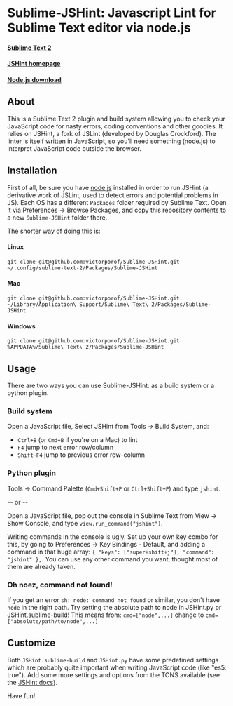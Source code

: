 # Sublime-JSHint: Javascript Lint for Sublime Text editor via node.js
#### [Sublime Text 2](http://www.sublimetext.com/2)
#### [JSHint homepage](http://jshint.com/)
#### [Node.js download](http://nodejs.org/#download)

## About
This is a Sublime Text 2 plugin and build system allowing you to check your JavaScript code for nasty errors, coding conventions and other goodies. It relies on JSHint, a fork of JSLint (developed by Douglas Crockford). The linter is itself written in JavaScript, so you'll need something (node.js) to interpret JavaScript code outside the browser.

## Installation
First of all, be sure you have [node.js](http://nodejs.org/#download) installed in order to run JSHint (a derivative work of JSLint, used to detect errors and potential problems in JS).
Each OS has a different `Packages` folder required by Sublime Text. Open it via Preferences -> Browse Packages, and copy this repository contents to a new `Sublime-JSHint` folder there.

The shorter way of doing this is:
#### Linux
`git clone git@github.com:victorporof/Sublime-JSHint.git ~/.config/sublime-text-2/Packages/Sublime-JSHint`

#### Mac
`git clone git@github.com:victorporof/Sublime-JSHint.git ~/Library/Application\ Support/Sublime\ Text\ 2/Packages/Sublime-JSHint`

#### Windows
`git clone git@github.com:victorporof/Sublime-JSHint.git %APPDATA%/Sublime\ Text\ 2/Packages/Sublime-JSHint`

## Usage
There are two ways you can use Sublime-JSHint: as a build system or a python plugin.

### Build system
Open a JavaScript file, Select JSHint from Tools -> Build System, and:

- `Ctrl+B` (or `Cmd+B` if you're on a Mac) to lint
- `F4` jump to next error row/column
- `Shift`-`F4` jump to previous error row-column

### Python plugin
Tools -> Command Palette (`Cmd+Shift+P` or `Ctrl+Shift+P`) and type `jshint`.

-- or --

Open a JavaScript file, pop out the console in Sublime Text from View -> Show Console, and type `view.run_command("jshint")`.

Writing commands in the console is ugly. Set up your own key combo for this, by going to Preferences -> Key Bindings - Default, and adding a command in that huge array: `{ "keys": ["super+shift+j"], "command": "jshint" },`. You can use any other command you want, thought most of them are already taken.

### Oh noez, command not found!
If you get an error `sh: node: command not found` or similar, you don't have `node` in the right path. Try setting the absolute path to node in JSHint.py or JSHint.sublime-build!
This means from:
`cmd=["node",...]`
change to
`cmd=["absolute/path/to/node",...]`

## Customize
Both `JSHint.sublime-build` and `JSHint.py` have some predefined settings which are probably quite important when writing JavaScript code (like "es5: true"). Add some more settings and options from the TONS available (see the [JSHint docs](http://jshint.com/#docs)).

Have fun!